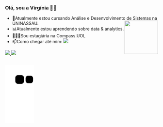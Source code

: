 ### Olá, sou a Virgínia 🌹🌈


- 📖Atualmente estou cursando Análise e Desenvolvimento de Sistemas na UNINASSAU. <img align="right" src="https://media.tenor.com/oNcLtpowoc4AAAAC/lentes-anime.gif" height="110px" width="110px"> 
- 📊Atualmente estou aprendendo sobre data & analytics.
- 👩🏼‍💻Sou estagiária na Compass.UOL  
- 📫Como chegar até mim: 
  <a href="mailto:virginiaroseurr@gmail.com">
  <img src="https://img.shields.io/badge/-Gmail-%23333?style=for-the-badge&logo=gmail&logoColor=white" height="20px">
  </a>
  
<div>
  <a href="https://github.com/VirginiaRoseur">
    
  <img width="41%" src="https://github-readme-stats.vercel.app/api?username=VirginiaRoseur&show_icons=true&theme=radical&include_all_commits=true&count_private=true">
  <img width="45%" src="https://github-readme-stats.vercel.app/api/top-langs/?username=VirginiaRoseur&layout=compact&langs_count=16&theme=radical"/>
  
 </div>
 
 ##
![Snake animation](https://github.com/VirginiaRoseur/VirginiaRoseur/blob/output/github-contribution-grid-snake.svg)
